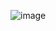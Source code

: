 ![image](https://github.com/yunyoung0531/bbang-good/assets/68066598/7cd7989b-5c2f-4de0-9c37-343560a97890)
